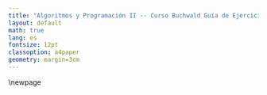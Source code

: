 ```yaml
---
title: "Algoritmos y Programación II -- Curso Buchwald Guía de Ejercicios"
layout: default
math: true
lang: es
fontsize: 12pt
classoption: a4paper
geometry: margin=3cm
---
```


\newpage
